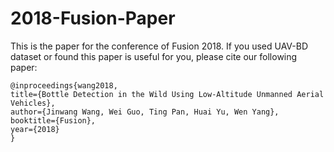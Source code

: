 # 2018-Fusion-Paper
This is the paper for the conference of Fusion 2018. If you used UAV-BD dataset or found this paper is useful for you, please cite our following paper:
```
@inproceedings{wang2018,
title={Bottle Detection in the Wild Using Low-Altitude Unmanned Aerial Vehicles},
author={Jinwang Wang, Wei Guo, Ting Pan, Huai Yu, Wen Yang},
booktitle={Fusion},
year={2018}
}
```

